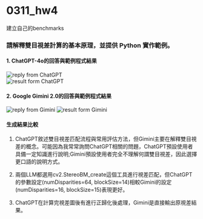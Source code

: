 # 0311_hw4
建立自己的benchmarks
### 請解釋雙目視差計算的基本原理，並提供 Python 實作範例。
#### 1. ChatGPT-4o的回答與範例程式結果
![reply from ChatGPT](https://github.com/user-attachments/assets/2f69d285-81e2-4ef0-9c71-6e59d6f6e381)  
![result form ChatGPT](https://github.com/user-attachments/assets/c223d8ff-b47f-45c0-b9d9-a06ccb6cf0e3)  
 
#### 2. Google Gimini 2.0的回答與範例程式結果
![reply from Gimini](https://github.com/user-attachments/assets/19adc099-2d56-4165-9193-053630e9a40f)
![result form Gimini](https://github.com/user-attachments/assets/26f67c8b-b3d4-4bb2-ad6c-ef5803292371)

#### 生成結果比較
1. ChatGPT敘述雙目視差匹配流程與常用評估方法，但Gimini主要在解釋雙目視差的概念。可能因為我常常詢問ChatGPT相關的問題，ChatGPT預設使用者具備一定知識進行說明;Gimini預設使用者完全不理解何謂雙目視差，因此選擇更口語的說明方式。

2. 兩個LLM都選用cv2.StereoBM_create這個工具進行視差匹配，但ChatGPT的參數設定(numDisparities=64, blockSize=14)相較Gimini的設定(numDisparities=16, blockSize=15)表現更好。

3. ChatGPT在計算完視差圖後有進行正歸化後處理，Gimini是直接輸出原視差結果。

